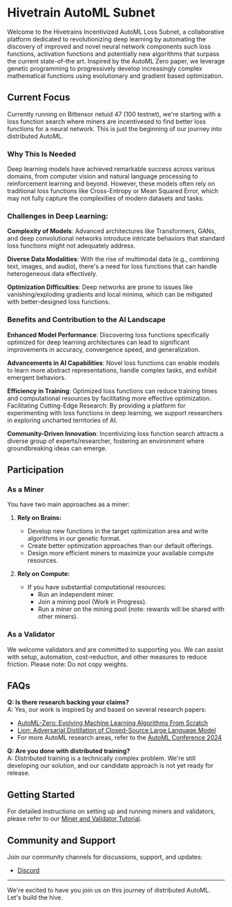 # Hivetrain AutoML Subnet

Welcome to the Hivetrains Incentivized AutoML Loss Subnet, a collaborative platform dedicated to revolutionizing deep learning by automating the discovery of  improved and novel neural network components such loss functions, activation functions and potentially new algorithms that surpass the current state-of-the art. Inspired by the AutoML Zero paper, we leverage genetic programming to progressively develop increasingly complex mathematical functions using evolutionary and gradient based optimization.

## Current Focus

Currently running on Bittensor netuid 47 (100 testnet), we're starting with a loss function search where miners are incentivesed to find better loss functions for a neural network. This is just the beginning of our journey into distributed AutoML. 
### Why This Is Needed
Deep learning models have achieved remarkable success across various domains, from computer vision and natural language processing to reinforcement learning and beyond. However, these models often rely on traditional loss functions like Cross-Entropy or Mean Squared Error, which may not fully capture the complexities of modern datasets and tasks.

### Challenges in Deep Learning:

**Complexity of Models**: Advanced architectures like Transformers, GANs, and deep convolutional networks introduce intricate behaviors that standard loss functions might not adequately address.

**Diverse Data Modalities**: With the rise of multimodal data (e.g., combining text, images, and audio), there's a need for loss functions that can handle heterogeneous data effectively.

**Optimization Difficulties**: Deep networks are prone to issues like vanishing/exploding gradients and local minima, which can be mitigated with better-designed loss functions.

### Benefits and Contribution to the AI Landscape
**Enhanced Model Performance**: Discovering loss functions specifically optimized for deep learning architectures can lead to significant improvements in accuracy, convergence speed, and generalization.

**Advancements in AI Capabilities**: Novel loss functions can enable models to learn more abstract representations, handle complex tasks, and exhibit emergent behaviors. 

**Efficiency in Training**: Optimized loss functions can reduce training times and computational resources by facilitating more effective optimization.
Facilitating Cutting-Edge Research: By providing a platform for experimenting with loss functions in deep learning, we support researchers in exploring uncharted territories of AI. 

**Community-Driven Innovation**: Incentivizing loss function search attracts a diverse group of experts/researcher, fostering an environment where groundbreaking ideas can emerge. 


## Participation

### As a Miner

You have two main approaches as a miner:

1. **Rely on Brains:**
   - Develop new functions in the target optimization area and write algorithms in our genetic format.
   - Create better optimization approaches than our default offerings.
   - Design more efficient miners to maximize your available compute resources.

2. **Rely on Compute:**
   - If you have substantial computational resources:
     - Run an independent miner.
     - Join a mining pool (Work in Progress).
     - Run a miner on the mining pool (note: rewards will be shared with other miners).

### As a Validator

We welcome validators and are committed to supporting you. We can assist with setup, automation, cost-reduction, and other measures to reduce friction. Please note: Do not copy weights.

## FAQs

**Q: Is there research backing your claims?**  
A: Yes, our work is inspired by and based on several research papers:
- [AutoML-Zero: Evolving Machine Learning Algorithms From Scratch](https://arxiv.org/abs/2003.03384)
- [Lion: Adversarial Distillation of Closed-Source Large Language Model](https://arxiv.org/abs/2302.06675)
- For more AutoML research areas, refer to the [AutoML Conference 2024](https://2024.automl.cc/)

**Q: Are you done with distributed training?**  
A: Distributed training is a technically complex problem. We're still developing our solution, and our candidate approach is not yet ready for release.

## Getting Started

For detailed instructions on setting up and running miners and validators, please refer to our [Miner and Validator Tutorial](docs/tutorial.md).

## Community and Support

Join our community channels for discussions, support, and updates:
- [Discord](https://discord.com/channels/799672011265015819/1174839377659183174)

---

We're excited to have you join us on this journey of distributed AutoML. Let's build the hive.
